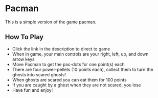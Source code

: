 # Pacman

This is a simple version of the game pacman.

## How To Play

- Click the link in the description to direct to game
- When in game, your main controls are your right, left, up, and down arrow keys
- Move Pacman to get the pac-dots for one point(s) each
- There are four power-pellets (10 points each), collect them to turn the ghosts into scared ghosts!
- When ghosts are scared you can eat them for 100 points
- If you are caught by a ghost when they are not scared, you lose
- Have fun and enjoy!